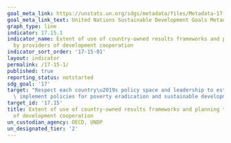```yaml
---
goal_meta_link: https://unstats.un.org/sdgs/metadata/files/Metadata-17-15-01.pdf
goal_meta_link_text: United Nations Sustainable Development Goals Metadata (pdf 468kB)
graph_type: line
indicator: 17.15.1
indicator_name: Extent of use of country-owned results frameworks and planning tools
  by providers of development cooperation
indicator_sort_order: '17-15-01'
layout: indicator
permalink: /17-15-1/
published: true
reporting_status: notstarted
sdg_goal: '17'
target: "Respect each country\u2019s policy space and leadership to establish and\
  \ implement policies for poverty eradication and sustainable development"
target_id: '17.15'
title: Extent of use of country-owned results frameworks and planning tools by providers
  of development cooperation
un_custodian_agency: OECD, UNDP
un_designated_tier: '2'
---
```

